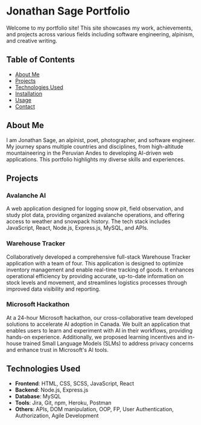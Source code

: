 # Jonathan Sage Portfolio

Welcome to my portfolio site! This site showcases my work, achievements, and projects across various fields including software engineering, alpinism, and creative writing.

## Table of Contents

- [About Me](#about-me)
- [Projects](#projects)
- [Technologies Used](#technologies-used)
- [Installation](#installation)
- [Usage](#usage)
- [Contact](#contact)

## About Me

I am Jonathan Sage, an alpinist, poet, photographer, and software engineer. My journey spans multiple countries and disciplines, from high-altitude mountaineering in the Peruvian Andes to developing AI-driven web applications. This portfolio highlights my diverse skills and experiences.

## Projects

### Avalanche AI

A web application designed for logging snow pit, field observation, and study plot data, providing organized avalanche operations, and offering access to weather and snowpack history. The tech stack includes JavaScript, React, Node.js, Express.js, MySQL, and APIs.

### Warehouse Tracker

Collaboratively developed a comprehensive full-stack Warehouse Tracker application with a team of four. This application is designed to optimize inventory management and enable real-time tracking of goods. It enhances operational efficiency by providing accurate, up-to-date information on stock levels and movement, and streamlines logistics processes through improved data visibility and reporting.

### Microsoft Hackathon

At a 24-hour Microsoft hackathon, our cross-collaborative team developed solutions to accelerate AI adoption in Canada. We built an application that enables users to learn and experiment with AI in their workflows, providing hands-on experience. Additionally, we proposed learning incentives and in-house trained Small Language Models (SLMs) to address privacy concerns and enhance trust in Microsoft's AI tools.

## Technologies Used

- **Frontend**: HTML, CSS, SCSS, JavaScript, React
- **Backend**: Node.js, Express.js
- **Database**: MySQL
- **Tools**: Jira, Git, npm, Heroku, Postman
- **Others**: APIs, DOM manipulation, OOP, FP, User Authentication, Authorization, Agile Development